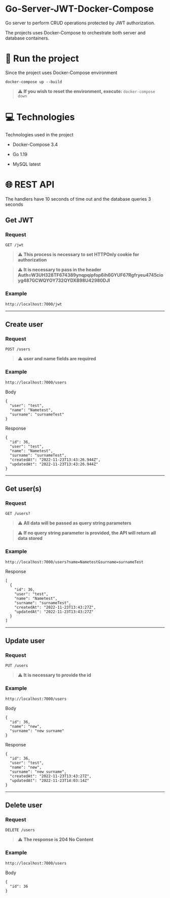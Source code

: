 # **Go-Server-JWT-Docker-Compose**
Go server to perform CRUD operations protected by JWT authorization. 

The projects uses Docker-Compose to orchestrate both server and database containers.

# 🚀 **Run the project**


Since the project uses Docker-Compose environment

```docker-compose up --build```

> ⚠️  **If you wish to reset the environment, execute:** `docker-compose down`

# 💻 **Technologies**

Technologies used in the project

+ Docker-Compose 3.4

+ Go 1.19

+ MySQL latest

# 🌐 **REST API**

The handlers have 10 seconds of time out and the database queries 3 seconds

## Get JWT

### Request

`GET /jwt`

> ⚠️  **This process is necessary to set HTTPOnly cookie for authorization**

> ⚠️  **It is necessary to pass in the header Auth=W3UH328TF674389ynqpqipfop6ih6GYUF67Rgfryeu4745cioyg487GCWQYOY732QYDXB98U42980DJI**

### Example

`http://localhost:7000/jwt`

<hr>

## Create user

### Request

`POST /users`

> ⚠️  **user and name fields are required**

### Example

`http://localhost:7000/users`

Body

```
{
  "user": "test",
  "name": "Nametest",
  "surname": "surnameTest"
}
```

Response

```
{
  "id": 36,
  "user": "test",
  "name": "Nametest",
  "surname": "surnameTest",
  "createdAt": "2022-11-23T13:43:26.944Z",
  "updatedAt": "2022-11-23T13:43:26.944Z"
}
```

<hr>

## Get user(s)

### Request

`GET /users?`

> ⚠️  **All data will be passed as query string parameters**

> ⚠️  **If no query string parameter is provided, the API will return all data stored**

### Example

`http://localhost:7000/users?name=Nametest&surname=surnameTest`

Response

```
[
  {
    "id": 36,
    "user": "test",
    "name": "Nametest",
    "surname": "surnameTest",
    "createdAt": "2022-11-23T13:43:27Z",
    "updatedAt": "2022-11-23T13:43:27Z"
  }
]
```

<hr>

## Update user

### Request

`PUT /users`

> ⚠️  **It is necessary to provide the id**

### Example

`http://localhost:7000/users`

Body

```
{
  "id": 36,
  "name": "new",
  "surname": "new surname"
}
```

Response

```
{
  "id": 36,
  "user": "test",
  "name": "new",
  "surname": "new surname",
  "createdAt": "2022-11-23T13:43:27Z",
  "updatedAt": "2022-11-23T14:03:14Z"
}
```

<hr>

## Delete user

### Request

`DELETE /users`

> ⚠️  **The response is 204 No Content**

### Example

`http://localhost:7000/users`

Body

```
{
  "id": 36
}
```